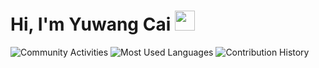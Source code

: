 # Hi, I'm Yuwang Cai <img src="https://media.giphy.com/media/hvRJCLFzcasrR4ia7z/giphy.gif" width="32px">

![Community Activities](https://github-readme-stats.mrcai.dev/api?username=mrcaidev&theme=github_dark&hide_border=true&show_icons=true&custom_title=Community%20Activities)
![Most Used Languages](https://github-readme-stats.mrcai.dev/api/top-langs?username=mrcaidev&theme=github_dark&hide_border=true&layout=compact&langs_count=8)
![Contribution History](https://github-readme-activity-graph.mrcai.dev/graph?username=mrcaidev&theme=github-dark&hide_border=true&custom_title=Contribution%20History)
